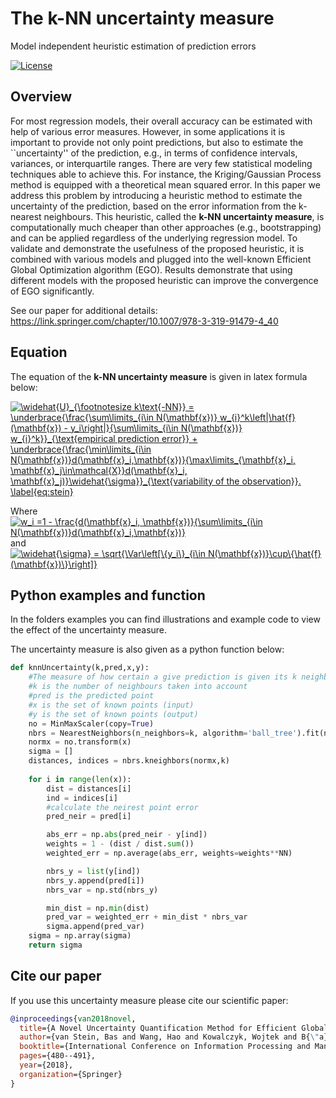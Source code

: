 # The k-NN uncertainty measure
Model independent heuristic estimation of prediction errors


[![License](https://img.shields.io/badge/license-MIT-blue.svg)](https://opensource.org/licenses/MIT)

## Overview

For most regression models, their overall accuracy can be estimated with help of various error measures. However, in some applications it is important to provide not only point predictions, but also to estimate the ``uncertainty'' of the prediction, e.g., in terms of confidence intervals, variances, or interquartile ranges.  There are very few statistical modeling techniques able to achieve this. For instance, the Kriging/Gaussian Process method is equipped with a theoretical mean squared error. In this paper we address this problem by introducing a heuristic method to estimate the uncertainty of the prediction, based on the error information from the k-nearest neighbours. This heuristic, called the **k-NN uncertainty measure**, is computationally much cheaper than other approaches (e.g., bootstrapping) and can be applied regardless of the underlying regression model. To validate and demonstrate the usefulness of the proposed heuristic, it is combined with various models and plugged into the well-known Efficient Global Optimization algorithm (EGO). Results demonstrate that using different models with the proposed heuristic can improve the convergence of EGO significantly.

See our paper for additional details: https://link.springer.com/chapter/10.1007/978-3-319-91479-4_40

## Equation

The equation of the **k-NN uncertainty measure** is given in latex formula below:

<a href="https://www.codecogs.com/eqnedit.php?latex=\widehat{U}_{\footnotesize&space;k\text{-NN}}&space;=&space;\underbrace{\frac{\sum\limits_{i\in&space;N(\mathbf{x})}&space;w_{i}^k\left|\hat{f}(\mathbf{x})&space;-&space;y_i\right|}{\sum\limits_{i\in&space;N(\mathbf{x})}&space;w_{i}^k}}_{\text{empirical&space;prediction&space;error}}&space;&plus;&space;\underbrace{\frac{\min\limits_{i\in&space;N(\mathbf{x})}d(\mathbf{x}_i,\mathbf{x})}{\max\limits_{\mathbf{x}_i,&space;\mathbf{x}_j\in\mathcal{X}}d(\mathbf{x}_i,&space;\mathbf{x}_j)}\widehat{\sigma}}_{\text{variability&space;of&space;the&space;observation}}.&space;\label{eq:stein}" target="_blank"><img src="https://latex.codecogs.com/gif.latex?\widehat{U}_{\footnotesize&space;k\text{-NN}}&space;=&space;\underbrace{\frac{\sum\limits_{i\in&space;N(\mathbf{x})}&space;w_{i}^k\left|\hat{f}(\mathbf{x})&space;-&space;y_i\right|}{\sum\limits_{i\in&space;N(\mathbf{x})}&space;w_{i}^k}}_{\text{empirical&space;prediction&space;error}}&space;&plus;&space;\underbrace{\frac{\min\limits_{i\in&space;N(\mathbf{x})}d(\mathbf{x}_i,\mathbf{x})}{\max\limits_{\mathbf{x}_i,&space;\mathbf{x}_j\in\mathcal{X}}d(\mathbf{x}_i,&space;\mathbf{x}_j)}\widehat{\sigma}}_{\text{variability&space;of&space;the&space;observation}}.&space;\label{eq:stein}" title="\widehat{U}_{\footnotesize k\text{-NN}} = \underbrace{\frac{\sum\limits_{i\in N(\mathbf{x})} w_{i}^k\left|\hat{f}(\mathbf{x}) - y_i\right|}{\sum\limits_{i\in N(\mathbf{x})} w_{i}^k}}_{\text{empirical prediction error}} + \underbrace{\frac{\min\limits_{i\in N(\mathbf{x})}d(\mathbf{x}_i,\mathbf{x})}{\max\limits_{\mathbf{x}_i, \mathbf{x}_j\in\mathcal{X}}d(\mathbf{x}_i, \mathbf{x}_j)}\widehat{\sigma}}_{\text{variability of the observation}}. \label{eq:stein}" /></a>

Where 
<a href="https://www.codecogs.com/eqnedit.php?latex=w_i&space;=1&space;-&space;\frac{d(\mathbf{x}_i,&space;\mathbf{x})}{\sum\limits_{i\in&space;N(\mathbf{x})}d(\mathbf{x}_i,\mathbf{x})}" target="_blank"><img src="https://latex.codecogs.com/gif.latex?w_i&space;=1&space;-&space;\frac{d(\mathbf{x}_i,&space;\mathbf{x})}{\sum\limits_{i\in&space;N(\mathbf{x})}d(\mathbf{x}_i,\mathbf{x})}" title="w_i =1 - \frac{d(\mathbf{x}_i, \mathbf{x})}{\sum\limits_{i\in N(\mathbf{x})}d(\mathbf{x}_i,\mathbf{x})}" /></a>
and 
<a href="https://www.codecogs.com/eqnedit.php?latex=\widehat{\sigma}&space;=&space;\sqrt{\Var\left[\{y_i\}_{i\in&space;N(\mathbf{x})}\cup\{\hat{f}(\mathbf{x})\}\right]}" target="_blank"><img src="https://latex.codecogs.com/gif.latex?\widehat{\sigma}&space;=&space;\sqrt{\Var\left[\{y_i\}_{i\in&space;N(\mathbf{x})}\cup\{\hat{f}(\mathbf{x})\}\right]}" title="\widehat{\sigma} = \sqrt{\Var\left[\{y_i\}_{i\in N(\mathbf{x})}\cup\{\hat{f}(\mathbf{x})\}\right]}" /></a>



## Python examples and function

In the folders examples you can find illustrations and example code to view the effect of the uncertainty measure.  

The uncertainty measure is also given as a python function below:


```python
def knnUncertainty(k,pred,x,y):
    #The measure of how certain a give prediction is given its k neighbours
    #k is the number of neighbours taken into account
    #pred is the predicted point
    #x is the set of known points (input)
    #y is the set of known points (output)
    no = MinMaxScaler(copy=True)
    nbrs = NearestNeighbors(n_neighbors=k, algorithm='ball_tree').fit(no.fit_transform(X))
    normx = no.transform(x)
    sigma = []
    distances, indices = nbrs.kneighbors(normx,k)
    
    for i in range(len(x)):
        dist = distances[i]
        ind = indices[i]
        #calculate the neirest point error
        pred_neir = pred[i]

        abs_err = np.abs(pred_neir - y[ind])
        weights = 1 - (dist / dist.sum())
        weighted_err = np.average(abs_err, weights=weights**NN) 

        nbrs_y = list(y[ind])
        nbrs_y.append(pred[i])
        nbrs_var = np.std(nbrs_y)

        min_dist = np.min(dist)
        pred_var = weighted_err + min_dist * nbrs_var
        sigma.append(pred_var)
    sigma = np.array(sigma)
    return sigma
```

## Cite our paper

If you use this uncertainty measure please cite our scientific paper:

```bibtex
@inproceedings{van2018novel,
  title={A Novel Uncertainty Quantification Method for Efficient Global Optimization},
  author={van Stein, Bas and Wang, Hao and Kowalczyk, Wojtek and B{\"a}ck, Thomas},
  booktitle={International Conference on Information Processing and Management of Uncertainty in Knowledge-Based Systems},
  pages={480--491},
  year={2018},
  organization={Springer}
}
```

